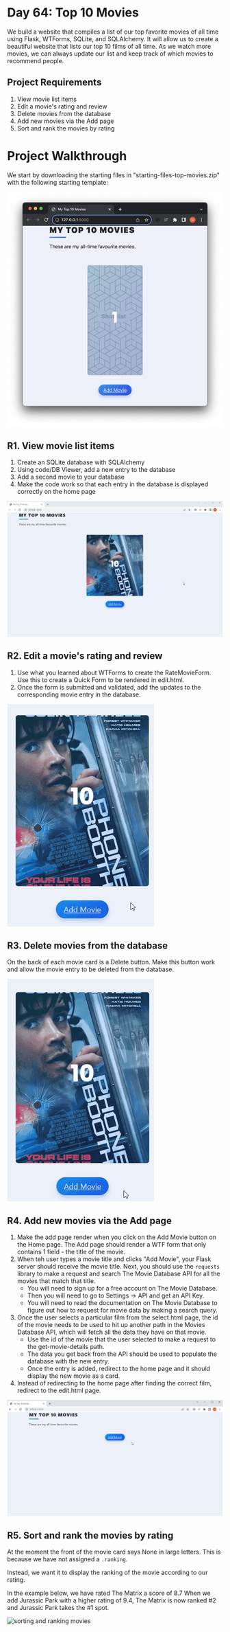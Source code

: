# Day 64: Top 10 Movies

We build a website that compiles a list of our top favorite movies of all time using Flask, WTForms, SQLite, and SQLAlchemy. It will allow us to create a beautiful website that lists our top 10 films of all time. As we watch more movies, we can always update our list and keep track of which movies to recommend people.

## Project Requirements

1. View movie list items
2. Edit a movie's rating and review
3. Delete movies from the database
4. Add new movies via the Add page
5. Sort and rank the movies by rating

# Project Walkthrough

We start by downloading the starting files in "starting-files-top-movies.zip" with the following starting template: 

<img src="demos/starting_template.png" alt="website showing starting template">

## R1. View movie list items 

1. Create an SQLite database with SQLAlchemy
2. Using code/DB Viewer, add a new entry to the database
3. Add a second movie to your database
4. Make the code work so that each entry in the database is displayed correctly on the home page

<img src="demos/req1_demo.gif" alt="showing front and back of movie card">

## R2. Edit a movie's rating and review

1. Use what you learned about WTForms to create the RateMovieForm. Use this to create a Quick Form to be rendered in edit.html.
2. Once the form is submitted and validated, add the updates to the corresponding movie entry in the database. 

<img src="demos/req2_demo.gif" alt="editing a movie's rating and review">

## R3. Delete movies from the database

On the back of each movie card is a Delete button. Make this button work and allow the movie entry to be deleted from the database.

<img src="demos/req3_demo.gif" alt="deleting a movie">

## R4. Add new movies via the Add page

1. Make the add page render when you click on the Add Movie button on the Home page. The Add page should render a WTF form that only contains 1 field - the title of the movie.
2. When teh user types a movie title and clicks "Add Movie", your Flask server should receive the movie title. Next, you should use the `requests` library to make a request and search The Movie Database API for all the movies that match that title.
    - You will need to sign up for a free account on The Movie Database.
    - Then you will need to go to Settings -> API and get an API Key.
    - You will need to read the documentation on The Movie Database to figure out how to request for movie data by making a search query.
3. Once the user selects a particular film from the select.html page, the id of the movie needs to be used to hit up another path in the Movies Database API, which will fetch all the data they have on that movie. 
   - Use the id of the movie that the user selected to make a request to the get-movie-details path.
   - The data you get back from the API should be used to populate the database with the new entry.
   - Once the entry is added, redirect to the home page and it should display the new movie as a card.
4. Instead of redirecting to the home page after finding the correct film, redirect to the edit.html page. 

<img src="demos/req4_demo.gif" alt="adding a movie">

## R5. Sort and rank the movies by rating

At the moment the front of the movie card says None in large letters. This is because we have not assigned a `.ranking`.

Instead, we want it to display the ranking of the movie according to our rating.

In the example below, we have rated The Matrix a score of 8.7 When we add Jurassic Park with a higher rating of 9.4, The Matrix is now ranked #2 and Jurassic Park takes the #1 spot.

<img src="demos/req5_demo.gif" alt="sorting and ranking movies">
